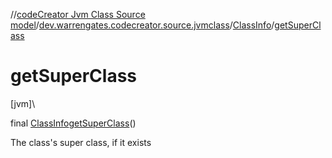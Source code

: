 //[codeCreator Jvm Class Source model](../../../index.md)/[dev.warrengates.codecreator.source.jvmclass](../index.md)/[ClassInfo](index.md)/[getSuperClass](get-super-class.md)

# getSuperClass

[jvm]\

final [ClassInfo](index.md)[getSuperClass](get-super-class.md)()

The class's super class, if it exists
